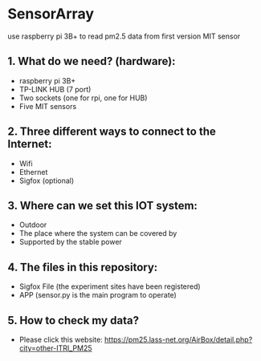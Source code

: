 # SensorArray
use raspberry pi 3B+ to read pm2.5 data from first version MIT sensor <br>

## 1. What do we need? (hardware):
- raspberry pi 3B+
- TP-LINK HUB (7 port)
- Two sockets (one for rpi, one for HUB)
- Five MIT sensors 

## 2. Three different ways to connect to the Internet:
- Wifi
- Ethernet
- Sigfox (optional)

## 3. Where can we set this IOT system:
- Outdoor
- The place where the system can be covered by
- Supported by the stable power

## 4. The files in this repository:
- Sigfox File (the experiment sites have been registered)
- APP (sensor.py is the main program to operate)

## 5. How to check my data?
- Please click this website: https://pm25.lass-net.org/AirBox/detail.php?city=other-ITRI_PM25
